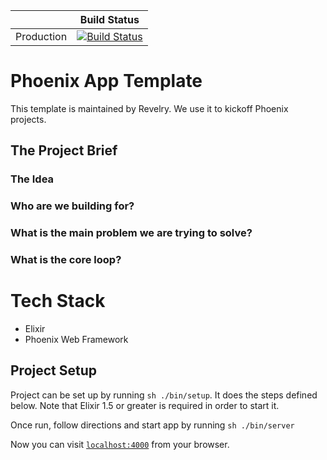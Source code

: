|            | Build Status                                                                                                                                                                                   |
| ---------- | ---------------------------------------------------------------------------------------------------------------------------------------------------------------------------------------------- |
| Production | [![Build Status](https://travis-ci.com/revelrylabs/revelry_phoenix_app_template.svg?token=eDnMwv6sT4GHB9E2RzXt&branch=master)](https://travis-ci.com/revelrylabs/revelry_phoenix_app_template) |

# Phoenix App Template

This template is maintained by Revelry. We use it to kickoff Phoenix projects.  

## The Project Brief

### The Idea

### Who are we building for?

### What is the main problem we are trying to solve?

### What is the core loop?

# Tech Stack

- Elixir
- Phoenix Web Framework

## Project Setup

Project can be set up by running `sh ./bin/setup`. It does the steps defined below.
Note that Elixir 1.5 or greater is required in order to start it.

Once run, follow directions and start app by running `sh ./bin/server`

Now you can visit [`localhost:4000`](http://localhost:4000) from your browser.
